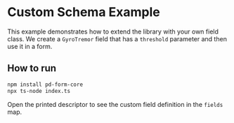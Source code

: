 # Custom Schema Example

This example demonstrates how to extend the library with your own field class. We create a `GyroTremor` field that has a `threshold` parameter and then use it in a form.

## How to run

```bash
npm install pd-form-core
npx ts-node index.ts
```

Open the printed descriptor to see the custom field definition in the `fields` map.

